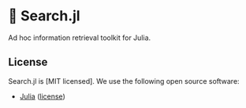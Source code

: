 # 🔎 Search.jl 

Ad hoc information retrieval toolkit for Julia.

## License

Search.jl is [MIT licensed].
We use the following open source software:

- [Julia](https://julialang.org/) ([license](https://github.com/JuliaLang/julia/blob/master/LICENSE.md))